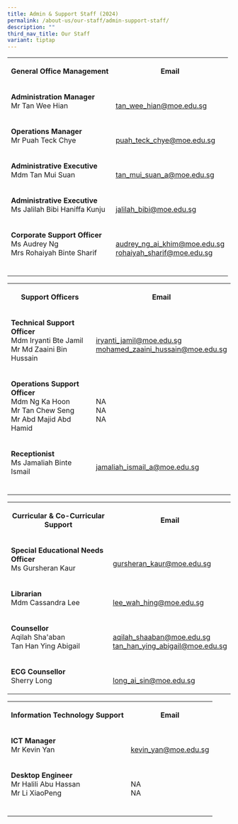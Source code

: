 ```yaml
---
title: Admin & Support Staff (2024)
permalink: /about-us/our-staff/admin-support-staff/
description: ""
third_nav_title: Our Staff
variant: tiptap
---
```

<table>
<tbody>
<tr>
<th rowspan="1" colspan="1">
<p>General Office Management</p>
</th>
<th rowspan="1" colspan="1">
<p>Email</p>
</th>
</tr>
<tr>
<td rowspan="1" colspan="1">
<p><strong>Administration Manager</strong>
<br>Mr Tan Wee Hian</p>
</td>
<td rowspan="1" colspan="1">
<p>
<br><a href="mailto:tan_wee_hian@moe.edu.sg" rel="noopener noreferrer nofollow" target="_blank">tan_wee_hian@moe.edu.sg</a>
</p>
</td>
</tr>
<tr>
<td rowspan="1" colspan="1">
<p><strong>Operations Manager</strong>
<br>Mr Puah Teck Chye</p>
</td>
<td rowspan="1" colspan="1">
<p>
<br><a href="mailto:puah_teck_chye@moe.edu.sg" rel="noopener noreferrer nofollow" target="_blank">puah_teck_chye@moe.edu.sg</a>
</p>
</td>
</tr>
<tr>
<td rowspan="1" colspan="1">
<p><strong>Administrative Executive</strong>
<br>Mdm Tan Mui Suan</p>
</td>
<td rowspan="1" colspan="1">
<p>
<br><a href="mailto:tan_mui_suan_a@moe.edu.sg" rel="noopener noreferrer nofollow" target="_blank">tan_mui_suan_a@moe.edu.sg</a>
</p>
</td>
</tr>
<tr>
<td rowspan="1" colspan="1">
<p><strong>Administrative Executive</strong>
<br>Ms Jalilah Bibi Haniffa Kunju</p>
</td>
<td rowspan="1" colspan="1">
<p>
<br><a href="mailto:jalilah_bibi@moe.edu.sg" rel="noopener noreferrer nofollow" target="_blank">jalilah_bibi@moe.edu.sg</a>
</p>
</td>
</tr>
<tr>
<td rowspan="1" colspan="1">
<p><strong>Corporate Support Officer</strong> 
<br>Ms Audrey Ng
<br>Mrs Rohaiyah Binte Sharif</p>
</td>
<td rowspan="1" colspan="1">
<p>
<br><a href="mailto:audrey_ng_ai_khim@moe.edu.sg" rel="noopener noreferrer nofollow" target="_blank">audrey_ng_ai_khim@moe.edu.sg</a> 
<br><a href="mailto:rohaiyah_sharif@moe.edu.sg" rel="noopener noreferrer nofollow" target="_blank">rohaiyah_sharif@moe.edu.sg</a>
</p>
</td>
</tr>
<tr>
<td rowspan="1" colspan="1">
<p></p>
</td>
<td rowspan="1" colspan="1">
<p></p>
</td>
</tr>
</tbody>
</table>
<table>
<tbody>
<tr>
<th rowspan="1" colspan="1">
<p>Support Officers</p>
</th>
<th rowspan="1" colspan="1">
<p>Email</p>
</th>
</tr>
<tr>
<td rowspan="1" colspan="1">
<p><strong>Technical Support Officer</strong>
<br>Mdm Iryanti Bte Jamil
<br>Mr Md Zaaini Bin Hussain</p>
</td>
<td rowspan="1" colspan="1">
<p>
<br><a href="mailto:iryanti_jamil@moe.edu.sg" rel="noopener noreferrer nofollow" target="_blank">iryanti_jamil@moe.edu.sg</a>
<br><a href="mailto:mohamed_zaaini_hussain@moe.edu.sg" rel="noopener noreferrer nofollow" target="_blank">mohamed_zaaini_hussain@moe.edu.sg</a>
</p>
</td>
</tr>
<tr>
<td rowspan="1" colspan="1">
<p><strong>Operations Support Officer</strong> 
<br>Mdm Ng Ka Hoon
<br>Mr Tan Chew Seng
<br>Mr Abd Majid Abd Hamid</p>
</td>
<td rowspan="1" colspan="1">
<p>
<br>NA
<br>NA
<br>NA
<br>
</p>
</td>
</tr>
<tr>
<td rowspan="1" colspan="1">
<p><strong>Receptionist</strong>
<br>Ms Jamaliah Binte Ismail</p>
</td>
<td rowspan="1" colspan="1">
<p>
<br><a href="mailto:jamaliah_ismail_a@moe.edu.sg" rel="noopener noreferrer nofollow" target="_blank">jamaliah_ismail_a@moe.edu.sg</a>
</p>
</td>
</tr>
<tr>
<td rowspan="1" colspan="1">
<p></p>
</td>
<td rowspan="1" colspan="1">
<p></p>
</td>
</tr>
</tbody>
</table>
<table>
<tbody>
<tr>
<th rowspan="1" colspan="1">
<p>Curricular &amp; Co-Curricular Support</p>
</th>
<th rowspan="1" colspan="1">
<p>Email</p>
</th>
</tr>
<tr>
<td rowspan="1" colspan="1">
<p><strong>Special Educational Needs Officer</strong>
<br>Ms Gursheran Kaur</p>
</td>
<td rowspan="1" colspan="1">
<p>
<br><a href="mailto:gursheran_kaur@moe.edu.sg" rel="noopener noreferrer nofollow" target="_blank">gursheran_kaur@moe.edu.sg</a>
</p>
</td>
</tr>
<tr>
<td rowspan="1" colspan="1">
<p><strong>Librarian</strong>
<br>Mdm Cassandra Lee</p>
</td>
<td rowspan="1" colspan="1">
<p>
<br><a href="mailto:lee_wah_hing@moe.edu.sg" rel="noopener noreferrer nofollow" target="_blank">lee_wah_hing@moe.edu.sg</a>
</p>
</td>
</tr>
<tr>
<td rowspan="1" colspan="1">
<p><strong>Counsellor</strong>
<br>Aqilah Sha'aban
<br>Tan Han Ying Abigail</p>
</td>
<td rowspan="1" colspan="1">
<p>
<br><a href="mailto:aqilah_shaaban@moe.edu.sg" rel="noopener noreferrer nofollow" target="_blank">aqilah_shaaban@moe.edu.sg</a> 
<br><a href="mailto:tan_han_ying_abigail@moe.edu.sg" rel="noopener noreferrer nofollow" target="_blank">tan_han_ying_abigail@moe.edu.sg</a>
</p>
</td>
</tr>
<tr>
<td rowspan="1" colspan="1">
<p><strong>ECG Counsellor</strong>
<br>Sherry Long</p>
</td>
<td rowspan="1" colspan="1">
<p>
<br><a href="mailto:long_ai_sin@moe.edu.sg" rel="noopener noreferrer nofollow" target="_blank">long_ai_sin@moe.edu.sg</a>
<br>
</p>
</td>
</tr>
</tbody>
</table>
<table>
<tbody>
<tr>
<th rowspan="1" colspan="1">
<p>Information Technology Support</p>
</th>
<th rowspan="1" colspan="1">
<p>Email</p>
</th>
</tr>
<tr>
<td rowspan="1" colspan="1">
<p><strong>ICT Manager</strong>
<br>Mr Kevin Yan</p>
</td>
<td rowspan="1" colspan="1">
<p>
<br><a href="mailto:kevin_yan@moe.edu.sg" rel="noopener noreferrer nofollow" target="_blank">kevin_yan@moe.edu.sg</a>
</p>
</td>
</tr>
<tr>
<td rowspan="1" colspan="1">
<p><strong>Desktop Engineer</strong>
<br>Mr&nbsp;Halili Abu Hassan
<br>Mr Li XiaoPeng</p>
</td>
<td rowspan="1" colspan="1">
<p>
<br>NA
<br>NA</p>
</td>
</tr>
<tr>
<td rowspan="1" colspan="1">
<p></p>
</td>
<td rowspan="1" colspan="1">
<p></p>
</td>
</tr>
</tbody>
</table>
<p></p>